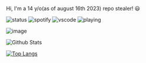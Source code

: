 Hi, I'm a 14 y/o(as of august 16th 2023) repo stealer! 😃 

![status](https://api.statusbadges.me/badge/status/1149438819834269856?simple=true&style=for-the-badge) ![spotify](https://api.statusbadges.me/badge/spotify/1149438819834269856?style=for-the-badge) ![vscode](https://api.statusbadges.me/badge/vscode/1149438819834269856?style=for-the-badge) ![playing](https://api.statusbadges.me/badge/playing/1149438819834269856?style=for-the-badge)

![image](https://lanyard.cnrad.dev/api/1149438819834269856)

![Github Stats](https://github-readme-stats.vercel.app/api?username=vornex-gh&theme=tokyonight)

[![Top Langs](https://github-readme-stats.vercel.app/api/top-langs/?username=vornex-gh&layout=donut&theme=tokyonight)](https://github.com/vornex-gh/vornex-gh)
